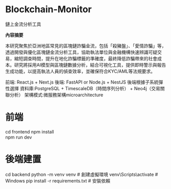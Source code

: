# Blockchain-Monitor
鏈上金流分析工具


**內容摘要**  

本研究聚焦於亞洲地區常見的區塊鏈詐騙金流，包括「殺豬盤」、「愛情詐騙」等，透過開發與優化區塊鏈金流分析工具，協助執法單位與金融機構快速辨識可疑交易，縮短調查時間，提升在地化詐騙標籤的準確度，最終降低詐騙帶來的社會成本。研究將採用AI模型與區塊鏈數據分析，結合可視化工具，提供即時警示與報告生成功能，以提高執法人員的偵查效率，並確保符合KYC/AML等法規要求。


前端: React.js + Next.js
後端: FastAPI or Node.js + NestJS
後端根據子系統彈性選擇
資料庫:PostgreSQL + TimescaleDB（時間序列分析） + Neo4j（交易關聯分析）
架構模式:微服務架構microarchitecture

# 前端

cd frontend
npm install  
npm run dev

# 後端建置

cd backend
python -m venv venv  # 創建虛擬環境
venv\Scripts\activate  # Windows
pip install -r requirements.txt  # 安裝依賴

